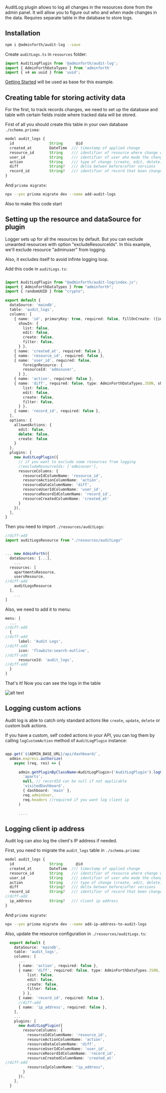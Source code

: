 
AuditLog plugin allows to log all changes in the resources done from the admin panel. 
It will allow you to figure out who and when made changes in the data. 
Requires separate table in the database to store logs.

## Installation


```bash
npm i @adminforth/audit-log --save
```

Create `auditLogs.ts` in `resources` folder:

```ts title="./resources/auditLogs.ts"
import AuditLogPlugin from '@adminforth/audit-log';
import { AdminForthDataTypes } from 'adminforth'
import { v4 as uuid } from 'uuid';
```

[Getting Started](<../001-gettingStarted.md>) will be used as base for this example.


## Creating table for storing activity data
For the first, to track records changes, we need to set up the database and table with certain fields inside where tracked data will be stored.

First of all you should create this table in your own database `./schema.prisma`:

```ts title='./schema.prisma'
model audit_logs {
  id                String      @id
  created_at        DateTime  /// timestamp of applied change
  resource_id       String    /// identifier of resource where change were applied
  user_id           String    /// identifier of user who made the changes
  action            String    /// type of change (create, edit, delete)
  diff              String?   /// delta betwen before/after versions
  record_id         String?   /// identifier of record that been changed
}
```

And `prisma migrate`:

```bash
npx --yes prisma migrate dev --name add-audit-logs
```

Also to make this code start 

## Setting up the resource and dataSource for plugin
Logger sets up for all the resources by default. But you can exclude unwanted resources with option "excludeResourceIds". In this example, we'll exclude resource "adminuser" from logging.

Also, it excludes itself to avoid infinte logging loop.

Add this code in `auditLogs.ts`:

```ts title='./resources/auditLogs.ts'

import AuditLogPlugin from "@adminforth/audit-log/index.js";
import { AdminForthDataTypes } from "adminforth";
import { randomUUID } from "crypto";

export default {
  dataSource: 'maindb', 
  table: 'audit_logs',
  columns: [
    { name: 'id', primaryKey: true, required: false, fillOnCreate: ({initialRecord}: any) => randomUUID(),
      showIn: {
        list: false,
        edit: false,
        create: false,
        filter: false,
      } },
    { name: 'created_at', required: false },
    { name: 'resource_id', required: false },
    { name: 'user_id', required: false, 
        foreignResource: {
        resourceId: 'adminuser',
      } },
    { name: 'action', required: false },
    { name: 'diff', required: false, type: AdminForthDataTypes.JSON, showIn: {
        list: false,
        edit: false,
        create: false,
        filter: false,
      } },
    { name: 'record_id', required: false },
  ],
  options: {
    allowedActions: {
      edit: false,
      delete: false,
      create: false
    }
  },
  plugins: [
    new AuditLogPlugin({
      // if you want to exclude some resources from logging
      //excludeResourceIds: ['adminuser'],
      resourceColumns: {
        resourceIdColumnName: 'resource_id',
        resourceActionColumnName: 'action',
        resourceDataColumnName: 'diff',
        resourceUserIdColumnName: 'user_id',
        resourceRecordIdColumnName: 'record_id',
        resourceCreatedColumnName: 'created_at'
      }
    }),
  ],
}
```

Then you need to import `./resources/auditLogs`:

```ts title="./index.ts"
//diff-add
import auditLogsResource from "./resources/auditLogs"


... new AdminForth({
  dataSources: [...],
    ...
  resources: [
    apartmentsResource,
    usersResource,
//diff-add
    auditLogsResource
  ],
    ...
]
```

Also, we need to add it to menu:
```ts
menu: [
  ...
//diff-add
  {
//diff-add
      label: 'Audit Logs',
//diff-add
      icon: 'flowbite:search-outline',
//diff-add
      resourceId: 'audit_logs',
//diff-add
  }
]
```

That's it! Now you can see the logs in the table 

![alt text](AuditLog.png)

<!-- See [API Reference](/docs/api/plugins/audit-log/types/type-aliases/PluginOptions.md) for more all options. -->


## Logging custom actions

Audit log is able to catch only standard actions like `create`, `update`, `delete` or custom bulk actions.

If you have a custom, self coded actions in your API, you can log them by calling `logCustomAction` method of `AuditLogPlugin` instance:

```ts title="./resources/index.ts"

app.get(`${ADMIN_BASE_URL}/api/dashboard/`,
  admin.express.authorize(
    async (req, res) => {

      admin.getPluginByClassName<AuditLogPlugin>('AuditLogPlugin').logCustomAction(
        'aparts',
        null, // recordId can be null if not applicable
        'visitedDashboard',
        { dashboard: 'main' },
        req.adminUser,
        req.headers //required if you want log client ip
      )

      ....

```

## Logging client ip address

Audit log can also log the client's IP address if needed.

First, you need to migrate the `audit_logs` table in `./schema.prisma`:

```ts title='./schema.prisma'
model audit_logs {
  id                String      @id
  created_at        DateTime  /// timestamp of applied change
  resource_id       String    /// identifier of resource where change were applied
  user_id           String    /// identifier of user who made the changes
  action            String    /// type of change (create, edit, delete)
  diff              String?   /// delta betwen before/after versions
  record_id         String?   /// identifier of record that been changed
//diff-add
  ip_address        String?   /// client ip address
}
```

And `prisma migrate`:

```bash
npx --yes prisma migrate dev --name add-ip-address-to-audit-logs
```

Also, update the resource configuration in `./resources/auditLogs.ts`:

```ts title='./resources/auditLogs.ts'
  export default {
    dataSource: 'maindb', 
    table: 'audit_logs',
    columns: [
      ...
      { name: 'action', required: false },
      { name: 'diff', required: false, type: AdminForthDataTypes.JSON, showIn: {
          list: false,
          edit: false,
          create: false,
          filter: false,
        } },
      { name: 'record_id', required: false },
      //diff-add
      { name: 'ip_address', required: false },
    ],
    ...
    plugins: [
      new AuditLogPlugin({
        resourceColumns: {
          resourceIdColumnName: 'resource_id',
          resourceActionColumnName: 'action',
          resourceDataColumnName: 'diff',
          resourceUserIdColumnName: 'user_id',
          resourceRecordIdColumnName: 'record_id',
          resourceCreatedColumnName: 'created_at'
//diff-add
          resourceIpColumnName: "ip_address",
        }
      }),
    ],
  }
```